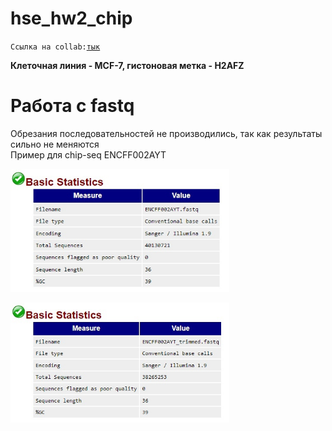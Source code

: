 # hse_hw2_chip

`Ссылка на collab:`[`тык`](https://colab.research.google.com/drive/15yqaeBRjJE4pPHaeUDoNF7mg2k2FfBWe?usp=sharing)  

**Клеточная линия - MCF-7, гистоновая метка - H2AFZ**  
# Работа с fastq
Обрезания последовательностей не производились, так как результаты сильно не меняются  
Пример для chip-seq ENCFF002AYT  
<p float="left">
  <img src="/comparison/not_trimmed_1.jpg" width="350" />
</p>
<p float="right">
  <img src="/comparison/trimmed_1.jpg" width="350" />
</p>


